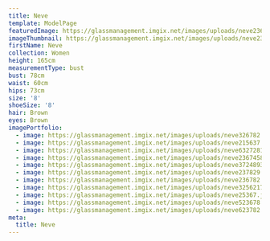 ```yaml
---
title: Neve
template: ModelPage
featuredImage: https://glassmanagement.imgix.net/images/uploads/neve23678221334.jpg
imageThumbnail: https://glassmanagement.imgix.net/images/uploads/neve2367458.jpg
firstName: Neve
collection: Women
height: 165cm
measurementType: bust
bust: 78cm
waist: 60cm
hips: 73cm
size: '8'
shoeSize: '8'
hair: Brown
eyes: Brown
imagePortfolio:
  - image: https://glassmanagement.imgix.net/images/uploads/neve326782.jpg
  - image: https://glassmanagement.imgix.net/images/uploads/neve215637.jpg
  - image: https://glassmanagement.imgix.net/images/uploads/neve6327281.jpg
  - image: https://glassmanagement.imgix.net/images/uploads/neve2367458.jpg
  - image: https://glassmanagement.imgix.net/images/uploads/neve3724893.jpg
  - image: https://glassmanagement.imgix.net/images/uploads/neve237829.jpg
  - image: https://glassmanagement.imgix.net/images/uploads/neve236782.jpg
  - image: https://glassmanagement.imgix.net/images/uploads/neve3256217.jpeg
  - image: https://glassmanagement.imgix.net/images/uploads/neve25367.jpg
  - image: https://glassmanagement.imgix.net/images/uploads/neve523678.jpg
  - image: https://glassmanagement.imgix.net/images/uploads/neve623782.jpg
meta:
  title: Neve
---
```


